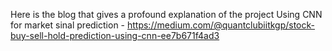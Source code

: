 Here is the blog that gives a profound explanation of the project Using CNN for market sinal prediction - https://medium.com/@quantclubiitkgp/stock-buy-sell-hold-prediction-using-cnn-ee7b671f4ad3
